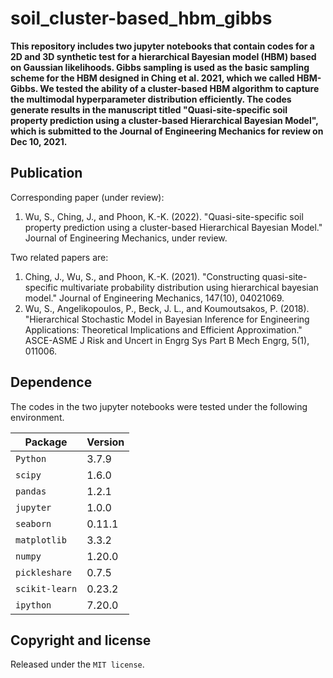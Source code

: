 # soil_cluster-based_hbm_gibbs

**This repository includes two jupyter notebooks that contain codes for a 2D and 3D synthetic test for a hierarchical Bayesian model (HBM) based on Gaussian likelihoods. Gibbs sampling is used as the basic sampling scheme for the HBM designed in Ching et al. 2021, which we called HBM-Gibbs. We tested the ability of a cluster-based HBM algorithm to capture the multimodal hyperparameter distribution efficiently. The codes generate results in the manuscript titled "Quasi-site-specific soil property prediction using a cluster-based Hierarchical Bayesian Model", which is submitted to the Journal of Engineering Mechanics for review on Dec 10, 2021.**

## Publication

Corresponding paper (under review):
1. Wu, S., Ching, J., and Phoon, K.-K. (2022). "Quasi-site-specific soil property prediction using a cluster-based Hierarchical Bayesian Model." Journal of Engineering Mechanics, under review.

Two related papers are:
1. Ching, J., Wu, S., and Phoon, K.-K. (2021). "Constructing quasi-site-specific multivariate probability distribution using hierarchical bayesian model." Journal of Engineering Mechanics, 147(10), 04021069.
2. Wu, S., Angelikopoulos, P., Beck, J. L., and Koumoutsakos, P. (2018). "Hierarchical Stochastic Model in Bayesian Inference for Engineering Applications: Theoretical Implications and Efficient Approximation." ASCE-ASME J Risk and Uncert in Engrg Sys Part B Mech Engrg, 5(1), 011006.

## Dependence

The codes in the two jupyter notebooks were tested under the following environment.

| Package        | Version   |
| -------------- | --------- |
| `Python`       | 3.7.9     |
| `scipy`        | 1.6.0     |
| `pandas`       | 1.2.1     |
| `jupyter`      | 1.0.0     |
| `seaborn`      | 0.11.1    |
| `matplotlib`   | 3.3.2     |
| `numpy`        | 1.20.0    |
| `pickleshare`  | 0.7.5     |
| `scikit-learn` | 0.23.2    |
| `ipython`      | 7.20.0    |

## Copyright and license

Released under the `MIT license`.
